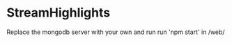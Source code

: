 StreamHighlights
================
Replace the mongodb server with your own and run run 'npm start' in /web/
